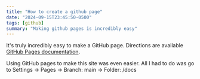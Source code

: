```yaml
---
title: "How to create a github page"
date: "2024-09-15T23:45:50-0500"
tags: [github]
summary: "Making github pages is incredibly easy"
---
```


It's truly incredibly easy to make a GitHub page. Directions are available
[GitHub Pages documentation](https://pages.github.com/).

Using GitHub pages to make this site was even easier. All I had to do was go to
Settings -> Pages -> Branch: main -> Folder: /docs
